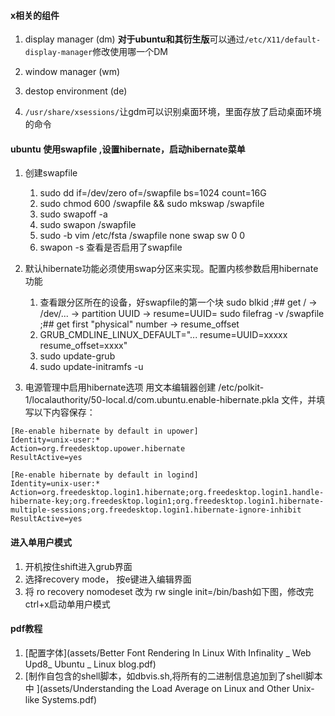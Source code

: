#### x相关的组件

1. display manager   \(dm\)
   **对于ubuntu和其衍生版**可以通过`/etc/X11/default-display-manager`修改使用哪一个DM
2. window manager   \(wm\)
3. destop environment    \(de\)

4. `/usr/share/xsessions/`让gdm可以识别桌面环境，里面存放了启动桌面环境的命令




#### ubuntu 使用swapfile ,设置hibernate，启动hibernate菜单

1. 创建swapfile
   1. sudo dd if=/dev/zero of=/swapfile bs=1024 count=16G
   2. sudo chmod 600 /swapfile && sudo mkswap /swapfile
   3. sudo swapoff -a
   4. sudo swapon /swapfile
   5. sudo -b vim /etc/fsta
      /swapfile   none   swap   sw   0   0
   6. swapon -s 查看是否启用了swapfile

2. 默认hibernate功能必须使用swap分区来实现。配置内核参数启用hibernate功能 
   1. 查看跟分区所在的设备，好swapfile的第一个块
   sudo blkid    ;## get / -> /dev/... -> partition UUID -> resume=UUID=
   sudo filefrag -v /swapfile	;## get first "physical" number -> resume_offset
   2. GRUB_CMDLINE_LINUX_DEFAULT="... resume=UUID=xxxxx resume_offset=xxxx"
   3. sudo update-grub
   4. sudo update-initramfs -u
   
3. 电源管理中启用hibernate选项
用文本编辑器创建 /etc/polkit-1/localauthority/50-local.d/com.ubuntu.enable-hibernate.pkla 文件，并填写以下内容保存：

```
[Re-enable hibernate by default in upower]
Identity=unix-user:*
Action=org.freedesktop.upower.hibernate
ResultActive=yes

[Re-enable hibernate by default in logind]
Identity=unix-user:*
Action=org.freedesktop.login1.hibernate;org.freedesktop.login1.handle-hibernate-key;org.freedesktop.login1;org.freedesktop.login1.hibernate-multiple-sessions;org.freedesktop.login1.hibernate-ignore-inhibit
ResultActive=yes

```

#### 进入单用户模式
1. 开机按住shift进入grub界面
2. 选择recovery mode， 按e键进入编辑界面
3. 将 ro recovery nomodeset 改为 rw single init=/bin/bash如下图，修改完ctrl+x启动单用户模式




#### pdf教程
1. [配置字体](assets/Better Font Rendering In Linux With Infinality _ Web Upd8_ Ubuntu _ Linux blog.pdf)
2. [制作自包含的shell脚本，如dbvis.sh,将所有的二进制信息追加到了shell脚本中
](assets/Understanding the Load Average on Linux and Other Unix-like Systems.pdf)


   
   

